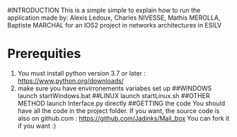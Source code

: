 #INTRODUCTION
This is a simple simple to explain how to run the application made by:
Alexis Ledoux, Charles NIVESSE, Mathis MEROLLA, Baptiste MARCHAL for an IOS2 project
in networks architectures in ESILV 
# Prerequities
1. You must install python version 3.7 or later : https://www.python.org/downloads/
2. make sure you have envirronements variabes set up
##WINDOWS
launch startWindows.bat
##LINUX
launch startLinux.sh
##OTHER METHOD
launch Interface.py directly
##GETTING the code
You should have all the code in the project folder. If you want, the source code is also
on github.com : https://github.com/Jadinks/Mail_box
You can fork it if you want :)

